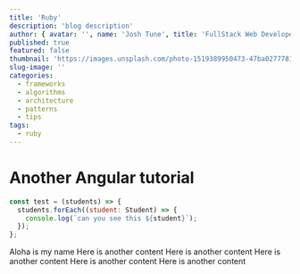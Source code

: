 ```yaml
---
title: 'Ruby'
description: 'blog description'
author: { avatar: '', name: 'Josh Tune', title: 'FullStack Web Developer' }
published: true
featured: false
thumbnail: 'https://images.unsplash.com/photo-1519389950473-47ba0277781c?ixid=MXwxMjA3fDB8MHxzZWFyY2h8NHx8dGVjaG5vbG9neXxlbnwwfHwwfA%3D%3D&ixlib=rb-1.2.1&auto=format&fit=crop&w=900&q=60'
slug-image: ''
categories:
  - frameworks
  - algorithms
  - architecture
  - patterns
  - tips
tags:
  - ruby
---
```


# Another Angular tutorial

```javascript
const test = (students) => {
  students.forEach((student: Student) => {
    console.log(`can you see this ${student}`);
  });
};
```

Aloha is my name
Here is another content
Here is another content
Here is another content
Here is another content
Here is another content
